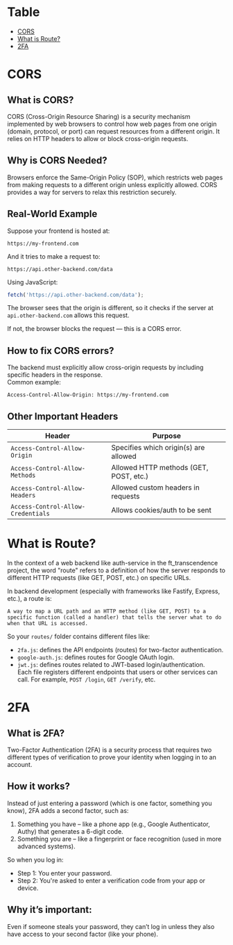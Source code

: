 # Table
- [CORS](#cors)
- [What is Route?](#what-is-route)
- [2FA](#2fa)

# CORS
## What is CORS?
CORS (Cross-Origin Resource Sharing) is a security mechanism implemented by web browsers to control how web pages from one origin (domain, protocol, or port) can request resources from a different origin. It relies on HTTP headers to allow or block cross-origin requests.<br>

## Why is CORS Needed?
Browsers enforce the Same-Origin Policy (SOP), which restricts web pages from making requests to a different origin unless explicitly allowed. CORS provides a way for servers to relax this restriction securely. <br>

## Real-World Example
Suppose your frontend is hosted at:
```arduino
https://my-frontend.com
```
And it tries to make a request to:
```arduino
https://api.other-backend.com/data
```
Using JavaScript:
```js
fetch('https://api.other-backend.com/data');
```
The browser sees that the origin is different, so it checks if the server at `api.other-backend.com` allows this request.

If not, the browser blocks the request — this is a CORS error.

## How to fix CORS errors?
The backend must explicitly allow cross-origin requests by including specific headers in the response.<br>
Common example:
```http
Access-Control-Allow-Origin: https://my-frontend.com
```
## Other Important Headers
| Header                             | Purpose                                |
| ---------------------------------- | -------------------------------------- |
| `Access-Control-Allow-Origin`      | Specifies which origin(s) are allowed  |
| `Access-Control-Allow-Methods`     | Allowed HTTP methods (GET, POST, etc.) |
| `Access-Control-Allow-Headers`     | Allowed custom headers in requests     |
| `Access-Control-Allow-Credentials` | Allows cookies/auth to be sent         |

# What is Route?
In the context of a web backend like auth-service in the ft_transcendence project, the word "route" refers to a definition of how the server responds to different HTTP requests (like GET, POST, etc.) on specific URLs. <br>

In backend development (especially with frameworks like Fastify, Express, etc.), a route is:<br>

	A way to map a URL path and an HTTP method (like GET, POST) to a specific function (called a handler) that tells the server what to do when that URL is accessed.

So your `routes/` folder contains different files like:<br>
- `2fa.js`: defines the API endpoints (routes) for two-factor authentication.<br>
- `google-auth.js`: defines routes for Google OAuth login.<br>
- `jwt.js`: defines routes related to JWT-based login/authentication.<br>
Each file registers different endpoints that users or other services can call. For example, `POST /login`, `GET /verify`, etc.<br>

# 2FA

## What is 2FA?
Two-Factor Authentication (2FA) is a security process that requires two different types of verification to prove your identity when logging in to an account.<br>

## How it works?
Instead of just entering a password (which is one factor, something you know), 2FA adds a second factor, such as:<br>
1. Something you have – like a phone app (e.g., Google Authenticator, Authy) that generates a 6-digit code.<br>
2. Something you are – like a fingerprint or face recognition (used in more advanced systems).<br>

So when you log in:<br>
- Step 1: You enter your password.<br>
- Step 2: You're asked to enter a verification code from your app or device.<br>

## Why it’s important:
Even if someone steals your password, they can’t log in unless they also have access to your second factor (like your phone).<br>
